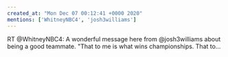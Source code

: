 ```yaml
---
created_at: "Mon Dec 07 00:12:41 +0000 2020"
mentions: ['WhitneyNBC4', 'josh3williams']
---
```


RT @WhitneyNBC4: A wonderful message here from @josh3williams about being a good teammate. "That to me is what wins championships. That to…
